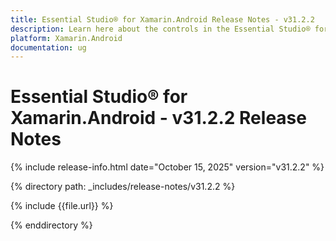 ```yaml
---
title: Essential Studio® for Xamarin.Android Release Notes - v31.2.2
description: Learn here about the controls in the Essential Studio® for Xamarin.Android 2025 Volume 3 SP Release - Release Notes - v31.2.2
platform: Xamarin.Android
documentation: ug
---
```


# Essential Studio® for Xamarin.Android - v31.2.2 Release Notes

{% include release-info.html date="October 15, 2025"  version="v31.2.2" %} 

{% directory path: _includes/release-notes/v31.2.2 %}

{% include {{file.url}} %}

{% enddirectory %}